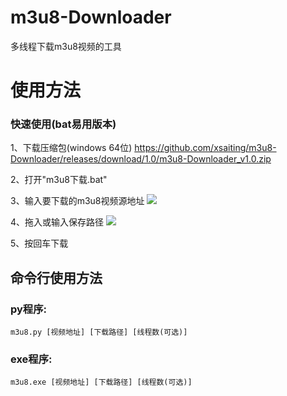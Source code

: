 # m3u8-Downloader
多线程下载m3u8视频的工具

# 使用方法

### 快速使用(bat易用版本)

1、下载压缩包(windows 64位)
https://github.com/xsaiting/m3u8-Downloader/releases/download/1.0/m3u8-Downloader_v1.0.zip

2、打开"m3u8下载.bat"

3、输入要下载的m3u8视频源地址
![](https://user-images.githubusercontent.com/24364401/34700067-d851659e-f51b-11e7-876c-a803cbdac1af.png)

4、拖入或输入保存路径
![](https://user-images.githubusercontent.com/24364401/34700070-dddcb900-f51b-11e7-8f07-b338a06cf263.png)

5、按回车下载

## 命令行使用方法

### py程序:
```
m3u8.py [视频地址] [下载路径] [线程数(可选)]
```

### exe程序:
```
m3u8.exe [视频地址] [下载路径] [线程数(可选)]
```
